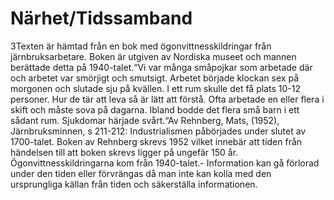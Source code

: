 # Närhet/Tidssamband

3Texten är hämtad från en bok med ögonvittnesskildringar från järnbruksarbetare. Boken är utgiven av Nordiska museet och mannen berättade detta på 1940-talet.“Vi var många småpojkar som arbetade där och arbetet var smörjigt och smutsigt. Arbetet började klockan sex på morgonen och slutade sju på kvällen. I ett rum skulle det få plats 10-12 personer. Hur de tär att leva så är lätt att förstå. Ofta arbetade en eller flera i skift och måste sova på dagarna. Ibland bodde det flera små barn i ett sådant rum. Sjukdomar härjade svårt.“Av Rehnberg, Mats, (1952), Järnbruksminnen, s 211-212: Industrialismen påbörjades under slutet av 1700-talet. Boken av Rehnberg skrevs 1952 vilket innebär att tiden från händelsen till att boken skrevs ligger på ungefär 150 år. Ögonvittnesskildringarna kom från 1940-talet.- Information kan gå förlorad under den tiden eller förvrängas då man inte kan kolla med den ursprungliga källan från tiden och säkerställa informationen.